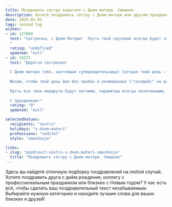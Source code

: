 ```yaml
---
title: Поздравить сестру водителя с Днем матери. Смешное
description: Хотите поздравить сестру с Днем матери или другим праздником? Наш ИИ создаст незабываемое поздравление, а вы обязательно выделитесь среди других.  
date: 2025-01-01
tags: second tag
wishes:
- id: 127069
  text: "Сестричка, с Днем Матери!  Пусть твой грузовик всегда будет забит подарками, а пассажиры — только благодарными и вежливыми (ну, или хотя бы не спящими на ходу).  Желаю тебе океан позитива, море терпения (его особенно много понадобится с детьми!), и чтобы твой \"ГАЗель\"-ный путь был полон только радостных километров!
  "
  rating: "undefined"
  updated: "null"
- id: 35571
  text: "Дорогая сестричка!
  
  С Днем матери тебя, настоящая суперводительница! Сегодня твой день – пора получать комплименты и пожелания, как на остановке с длинной очередью! Ты не просто мама, ты еще и штурман в жизни своих детей и капитан в нашем семейном автопарке!
  
  Желаю, чтобы твой день был без пробок и неожиданных \"соседей\" на дороге. Пусть в семье не будет \"дорожных знаков\", а только зеленый свет для счастья, здоровья и веселья! А если вдруг и возникнут \"ямы\" на твоем пути, всегда помни, что у тебя есть отличная команда поддержки (и запасное колесо).
  
  Пусть все твои маршруты будут легкими, параметры всегда позитивными, а дети – на заднем сидении с улыбками, а не с криками! Обнимаю крепко, ты у нас – лучший водитель любви и заботы! 🚗❤️
  
  С праздником!"
  rating: "0"
  updated: "null"

selectedValues:
  recipients: "sestru"
  holidays: "s-dnem-materi"
  professions: "voditel"
  style: "smeshnoje"

links:
- slug: "pozdravit-sestru-s-dnem-materi-smeshnoje"
  title: "Поздравить сестру с Днем матери. Смешное"
---
```


Здесь вы найдете отличную подборку поздравлений на любой случай. 
Хотите поздравить друга с днём рождения, коллегу с профессиональным праздником или близких с Новым годом? У нас есть всё, чтобы сделать ваш поздравительный текст незабываемым. Выбирайте нужную категорию и находите лучшие слова для ваших близких и друзей!
